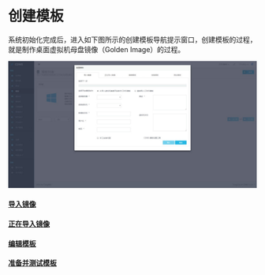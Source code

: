 # **创建模板**

系统初始化完成后，进入如下图所示的创建模板导航提示窗口，创建模板的过程，就是制作桌面虚拟机母盘镜像（Golden Image）的过程。

![](/assets/创建模板.jpg)

#### [导入镜像](/dao-ru-jing-xiang.md)

#### [正在导入镜像](/zheng-zai-dao-ru-jing-xiang.md)

#### [编辑模板](/bian-ji-mo-ban.md)

#### [准备并测试模板](/zhun-bei-bing-ce-shi-mo-ban.md)



